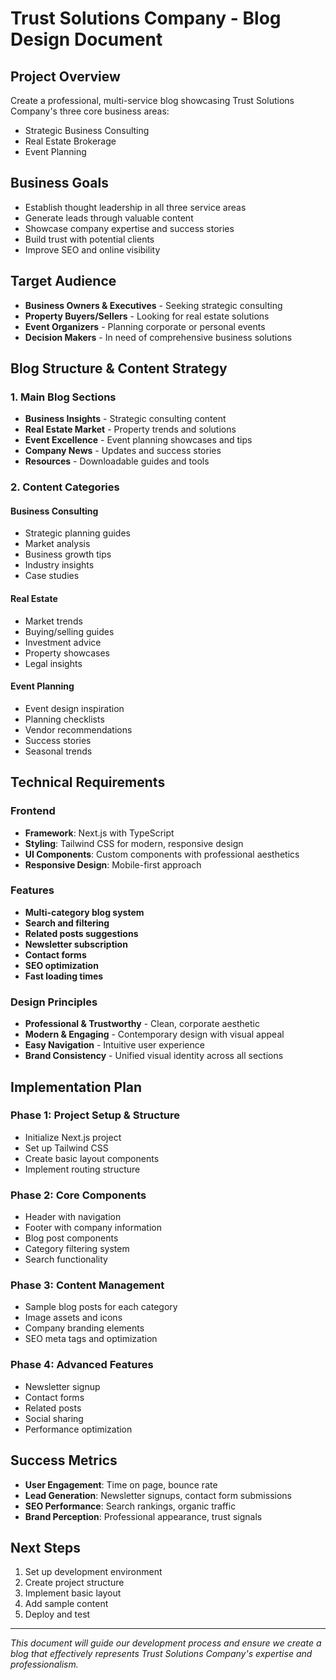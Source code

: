 # Trust Solutions Company - Blog Design Document

## Project Overview

Create a professional, multi-service blog showcasing Trust Solutions Company's three core business areas:

- Strategic Business Consulting
- Real Estate Brokerage
- Event Planning

## Business Goals

- Establish thought leadership in all three service areas
- Generate leads through valuable content
- Showcase company expertise and success stories
- Build trust with potential clients
- Improve SEO and online visibility

## Target Audience

- **Business Owners & Executives** - Seeking strategic consulting
- **Property Buyers/Sellers** - Looking for real estate solutions
- **Event Organizers** - Planning corporate or personal events
- **Decision Makers** - In need of comprehensive business solutions

## Blog Structure & Content Strategy

### 1. Main Blog Sections

- **Business Insights** - Strategic consulting content
- **Real Estate Market** - Property trends and solutions
- **Event Excellence** - Event planning showcases and tips
- **Company News** - Updates and success stories
- **Resources** - Downloadable guides and tools

### 2. Content Categories

#### Business Consulting

- Strategic planning guides
- Market analysis
- Business growth tips
- Industry insights
- Case studies

#### Real Estate

- Market trends
- Buying/selling guides
- Investment advice
- Property showcases
- Legal insights

#### Event Planning

- Event design inspiration
- Planning checklists
- Vendor recommendations
- Success stories
- Seasonal trends

## Technical Requirements

### Frontend

- **Framework**: Next.js with TypeScript
- **Styling**: Tailwind CSS for modern, responsive design
- **UI Components**: Custom components with professional aesthetics
- **Responsive Design**: Mobile-first approach

### Features

- **Multi-category blog system**
- **Search and filtering**
- **Related posts suggestions**
- **Newsletter subscription**
- **Contact forms**
- **SEO optimization**
- **Fast loading times**

### Design Principles

- **Professional & Trustworthy** - Clean, corporate aesthetic
- **Modern & Engaging** - Contemporary design with visual appeal
- **Easy Navigation** - Intuitive user experience
- **Brand Consistency** - Unified visual identity across all sections

## Implementation Plan

### Phase 1: Project Setup & Structure

- Initialize Next.js project
- Set up Tailwind CSS
- Create basic layout components
- Implement routing structure

### Phase 2: Core Components

- Header with navigation
- Footer with company information
- Blog post components
- Category filtering system
- Search functionality

### Phase 3: Content Management

- Sample blog posts for each category
- Image assets and icons
- Company branding elements
- SEO meta tags and optimization

### Phase 4: Advanced Features

- Newsletter signup
- Contact forms
- Related posts
- Social sharing
- Performance optimization

## Success Metrics

- **User Engagement**: Time on page, bounce rate
- **Lead Generation**: Newsletter signups, contact form submissions
- **SEO Performance**: Search rankings, organic traffic
- **Brand Perception**: Professional appearance, trust signals

## Next Steps

1. Set up development environment
2. Create project structure
3. Implement basic layout
4. Add sample content
5. Deploy and test

---

_This document will guide our development process and ensure we create a blog that effectively represents Trust Solutions Company's expertise and professionalism._
